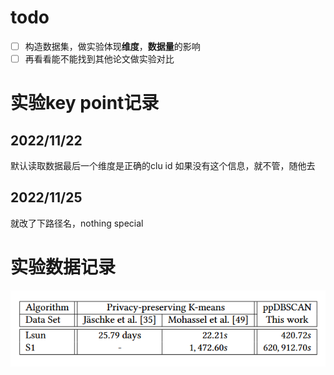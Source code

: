 # todo
- [ ] 构造数据集，做实验体现**维度**，**数据量**的影响
- [ ] 再看看能不能找到其他论文做实验对比
# 实验key point记录
## 2022/11/22
默认读取数据最后一个维度是正确的clu id
如果没有这个信息，就不管，随他去

## 2022/11/25
就改了下路径名，nothing special

# 实验数据记录
![ppdbscan exp result](./image/exp_time.PNG)